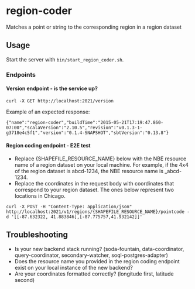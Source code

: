# region-coder
Matches a point or string to the corresponding region in a region dataset

## Usage
Start the server with ```bin/start_region_coder.sh```.

### Endpoints
#### Version endpoint - is the service up?

```
curl -X GET http://localhost:2021/version
```
Example of an expected response:
```
{"name":"region-coder","buildTime":"2015-05-21T17:19:47.860-07:00","scalaVersion":"2.10.5","revision":"v0.1.3-1-g3718e4c5f1","version":"0.1.4-SNAPSHOT","sbtVersion":"0.13.8"}
```
#### Region coding endpoint - E2E test
* Replace {SHAPEFILE_RESOURCE_NAME} below with the NBE resource name of a region dataset on your local machine. For example, if the 4x4 of the region dataset is abcd-1234, the NBE resource name is _abcd-1234.
* Replace the coordinates in the request body with coordinates that correspond to your region dataset. The ones below represent two locations in Chicago.
```
curl -X POST -H "Content-Type: application/json" http://localhost:2021/v1/regions/{SHAPEFILE_RESOURCE_NAME}/pointcode -d '[[-87.632322, 41.883846],[-87.775757,41.932142]]'
```

## Troubleshooting
* Is your new backend stack running? (soda-fountain, data-coordinator, query-coordinator, secondary-watcher, soql-postgres-adapter)
* Does the resource name you provided in the region coding endpoint exist on your local instance of the new backend?
* Are your coordinates formatted correctly? (longitude first, latitude second)

